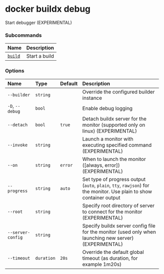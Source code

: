 # docker buildx debug

<!---MARKER_GEN_START-->
Start debugger (EXPERIMENTAL)

### Subcommands

| Name                             | Description   |
|:---------------------------------|:--------------|
| [`build`](buildx_debug_build.md) | Start a build |


### Options

| Name              | Type       | Default | Description                                                                                                         |
|:------------------|:-----------|:--------|:--------------------------------------------------------------------------------------------------------------------|
| `--builder`       | `string`   |         | Override the configured builder instance                                                                            |
| `-D`, `--debug`   | `bool`     |         | Enable debug logging                                                                                                |
| `--detach`        | `bool`     | `true`  | Detach buildx server for the monitor (supported only on linux) (EXPERIMENTAL)                                       |
| `--invoke`        | `string`   |         | Launch a monitor with executing specified command (EXPERIMENTAL)                                                    |
| `--on`            | `string`   | `error` | When to launch the monitor ([always, error]) (EXPERIMENTAL)                                                         |
| `--progress`      | `string`   | `auto`  | Set type of progress output (`auto`, `plain`, `tty`, `rawjson`) for the monitor. Use plain to show container output |
| `--root`          | `string`   |         | Specify root directory of server to connect for the monitor (EXPERIMENTAL)                                          |
| `--server-config` | `string`   |         | Specify buildx server config file for the monitor (used only when launching new server) (EXPERIMENTAL)              |
| `--timeout`       | `duration` | `20s`   | Override the default global timeout (as duration, for example 1m20s)                                                |


<!---MARKER_GEN_END-->

